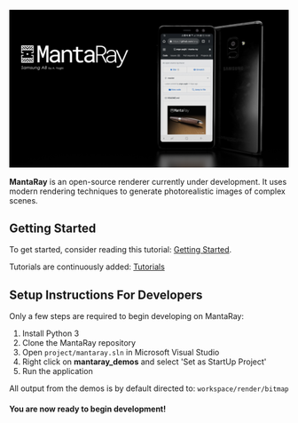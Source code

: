 ![Alt text](docs/public/banners/mantaray_banner_v3.png?raw=true)


**MantaRay** is an open-source renderer currently under development. It uses modern rendering techniques to generate photorealistic images of complex scenes.

## Getting Started

To get started, consider reading this tutorial: [Getting Started](docs/public/tutorials/1_getting_started/1_getting_started.md).

Tutorials are continuously added: [Tutorials](docs/public/tutorials/all_tutorials.md)
 
## Setup Instructions For Developers

Only a few steps are required to begin developing on MantaRay:
1. Install Python 3
2. Clone the MantaRay repository
3. Open ```project/mantaray.sln``` in Microsoft Visual Studio
4. Right click on **mantaray_demos** and select 'Set as StartUp Project'
5. Run the application

All output from the demos is by default directed to: ```workspace/render/bitmap```

#### You are now ready to begin development!

